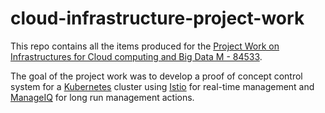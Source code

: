 # cloud-infrastructure-project-work

This repo contains all the items produced for the [Project Work on Infrastructures for Cloud computing and Big Data M - 84533](http://www.engineeringarchitecture.unibo.it/en/programmes/course-unit-catalogue/course-unit/2017/421972).

The goal of the project work was to develop a proof of concept control system for a [Kubernetes](https://kubernetes.io/) cluster using [Istio](https://istio.io/) for real-time management
and [ManageIQ](http://manageiq.org/) for long run management actions.
